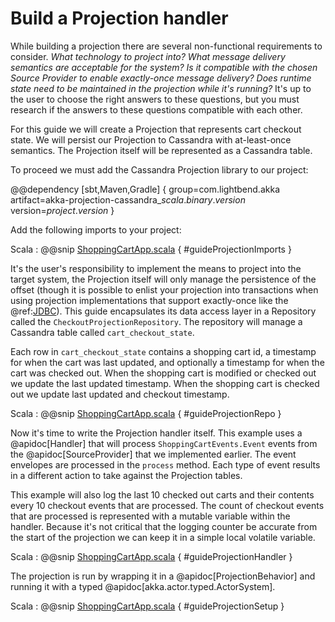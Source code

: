 # Build a Projection handler

While building a projection there are several non-functional requirements to consider.
_What technology to project into? What message delivery semantics are acceptable for the system? Is it compatible with the chosen Source Provider to enable exactly-once message delivery? Does runtime state need to be maintained in the projection while it's running?_
It's up to the user to choose the right answers to these questions, but you must research if the answers to these questions compatible with each other.

For this guide we will create a Projection that represents cart checkout state.
We will persist our Projection to Cassandra with at-least-once semantics.
The Projection itself will be represented as a Cassandra table.

To proceed we must add the Cassandra Projection library to our project:

@@dependency [sbt,Maven,Gradle] {
group=com.lightbend.akka
artifact=akka-projection-cassandra_$scala.binary.version$
version=$project.version$
}

Add the following imports to your project:

Scala
:  @@snip [ShoppingCartApp.scala](/examples/src/test/scala/docs/guide/ShoppingCartApp.scala) { #guideProjectionImports }

It's the user's responsibility to implement the means to project into the target system, the Projection itself will only manage the persistence of the offset (though it is possible to enlist your projection into transactions when using projection implementations that support exactly-once like the @ref:[JDBC](../jdbc.md)).
This guide encapsulates its data access layer in a Repository called the `CheckoutProjectionRepository`.
The repository will manage a Cassandra table called `cart_checkout_state`.

Each row in `cart_checkout_state` contains a shopping cart id, a timestamp for when the cart was last updated, and optionally a timestamp for when the cart was checked out.
When the shopping cart is modified or checked out we update the last updated timestamp.
When the shopping cart is checked out we update last updated and checkout timestamp.

Scala
:  @@snip [ShoppingCartApp.scala](/examples/src/test/scala/docs/guide/ShoppingCartApp.scala) { #guideProjectionRepo }

Now it's time to write the Projection handler itself.
This example uses a @apidoc[Handler] that will process `ShoppingCartEvents.Event` events from the @apidoc[SourceProvider] that we implemented earlier.
The event envelopes are processed in the `process` method. 
Each type of event results in a different action to take against the Projection tables.

This example will also log the last 10 checked out carts and their contents every 10 checkout events that are processed.
The count of checkout events that are processed is represented with a mutable variable within the handler.
Because it's not critical that the logging counter be accurate from the start of the projection we can keep it in a simple local volatile variable.

Scala
:  @@snip [ShoppingCartApp.scala](/examples/src/test/scala/docs/guide/ShoppingCartApp.scala) { #guideProjectionHandler }

The projection is run by wrapping it in a @apidoc[ProjectionBehavior] and running it with a typed @apidoc[akka.actor.typed.ActorSystem].

Scala
:  @@snip [ShoppingCartApp.scala](/examples/src/test/scala/docs/guide/ShoppingCartApp.scala) { #guideProjectionSetup }
